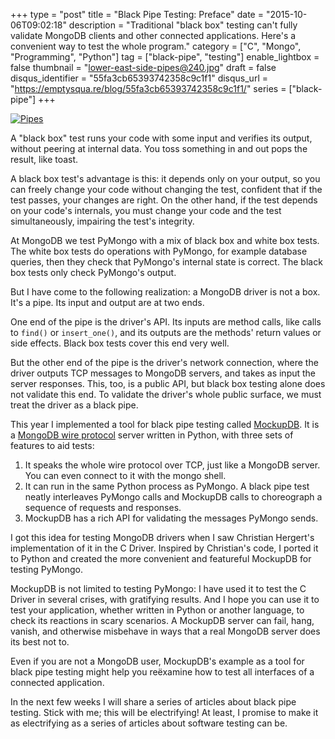 +++
type = "post"
title = "Black Pipe Testing: Preface"
date = "2015-10-06T09:02:18"
description = "Traditional \"black box\" testing can't fully validate MongoDB clients and other connected applications. Here's a convenient way to test the whole program."
category = ["C", "Mongo", "Programming", "Python"]
tag = ["black-pipe", "testing"]
enable_lightbox = false
thumbnail = "lower-east-side-pipes@240.jpg"
draft = false
disqus_identifier = "55fa3cb65393742358c9c1f1"
disqus_url = "https://emptysqua.re/blog/55fa3cb65393742358c9c1f1/"
series = ["black-pipe"]
+++

<p><a href="https://www.flickr.com/photos/emptysquare/477797865"><img style="display:block; margin-left:auto; margin-right:auto;" src="lower-east-side-pipes.jpg" alt="Pipes" title="Pipes" /></a></p>
<p>A "black box" test runs your code with some input and verifies its output,
without peering at internal data. You toss something in and out pops the result, like toast.</p>
<p>A black box test's advantage is this: it depends only on your output,
so you can freely change your code without changing the
test, confident that if the test passes, your changes are right. On the other hand, if the
test depends on your code's internals, you must change your code and
the test simultaneously, impairing the test's integrity.</p>
<p>At MongoDB we test PyMongo with a mix of black box and white box tests.
The white box tests do operations with PyMongo, for example database queries, then they check that PyMongo's internal state is correct.
The black box tests only check PyMongo's output.</p>
<p>But I have come to the following realization: a MongoDB driver is not a box. It's a pipe.
Its input and output are at two ends.</p>
<p>One end of the pipe is the driver's API. Its inputs are method calls, like calls to <code>find()</code> or <code>insert_one()</code>, and its outputs are the methods' return values or side effects. Black box tests cover this end very well.</p>
<p>But the other end of the pipe is the driver's network connection, where the driver outputs TCP messages to MongoDB servers, and takes as input
the server responses. This, too, is a public API, but black box testing alone does not validate this end. To validate the driver's whole public surface, we must treat the driver as a black pipe.</p>
<p>This year I implemented a tool for black pipe testing called
<a href="http://mockupdb.readthedocs.org/">MockupDB</a>. It is a <a href="http://docs.mongodb.org/meta-driver/latest/legacy/mongodb-wire-protocol/">MongoDB wire protocol</a> server written in Python, with three
sets of features to aid tests:</p>
<ol>
<li>It speaks the whole wire protocol over TCP, just like a MongoDB server. You can even connect to it with the mongo shell.</li>
<li>It can run in the same Python process as PyMongo. A black pipe test neatly interleaves PyMongo calls and MockupDB calls to choreograph a sequence of requests and responses.</li>
<li>MockupDB has a rich API for validating the messages PyMongo sends.</li>
</ol>
<p>I got this idea for testing MongoDB drivers when I saw Christian Hergert's implementation of it in the C Driver. Inspired by Christian's code, I ported it to Python and created the more convenient and featureful MockupDB for testing PyMongo.</p>
<p>MockupDB is not limited to testing PyMongo: I have used it to test
the C Driver in several crises, with gratifying results. And I hope you can
use it to test your application, whether written in Python or another language,
to check its reactions in scary scenarios. A MockupDB server can fail, hang, vanish, and otherwise misbehave
in ways that a real MongoDB server does its best not to.</p>
<p>Even if you are not a MongoDB user, MockupDB's example as a tool for black pipe testing
might help you re&euml;xamine how to test all interfaces of a connected application.</p>
<p>In the next few weeks I will share a series of articles about black pipe testing. Stick with me; this will be electrifying! At least, I promise to make it as electrifying as a series of articles about software testing can be.</p>
